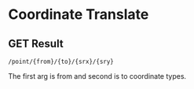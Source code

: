 # Coordinate Translate

## GET Result

```
/point/{from}/{to}/{srx}/{sry}
```

The first arg is from and second is to coordinate types.
